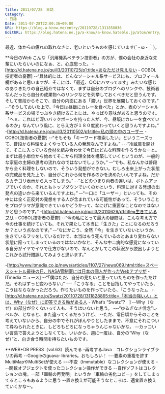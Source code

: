 ```yaml
---
Title: 2011/07/28　日誌
Category:
- 日誌
Date: 2011-07-28T22:00:36+09:00
URL: https://blog.a-know.me/entry/20110728/1311858036
EditURL: https://blog.hatena.ne.jp/a-know/a-know.hateblo.jp/atom/entry/12921228815727979530
---
```



最近、体からの疲れの取れなさに、老いというものを感じています(´・ω・｀)。


**今日のWeb
こんな「汎用機系ベテラン技術者」の方が、僕の会社の身近な先輩にいたらいいのになぁ、と、心底思った。
-[http://d.hatena.ne.jp/quill3/20110725/p1:title=あなただけ見えない - COBOL技術者の憂鬱]
--“具体的には、どんなソーシャル系サービスにも、プロフィール欄があると思いますが、そこには、「最近、○○にハマってます」みたいな感じのありきたりの自己紹介ではなくて、まずは自分のブログへのリンクや、技術者なんだったら自分の成果物へのリンクなどを列挙しておくべきだと思うんです。そして普段からそこで、自分の内面にある「濃い」世界を展開しておくのです。”
--“そうしておいた上で、「今日は昼飯にカレーを食べた」とか、表のソーシャル系サービスの場でつぶやき続けることには、やっぱり意味があると思うのです。「へぇ、これほど深いバックボーンを持った人が、今、昼飯にカレーを食べているのか」なんていう風に、とらえ方が１８０度変わっていくと思うんですよね。”
-[http://d.hatena.ne.jp/quill3/20110502/p1:title=私の頭の中のユーザー - COBOL技術者の憂鬱]
--“そもそも「キーワード検索したい」というニーズって、普段から料理をよくやっている人の発想なんですよね。”
---“冷蔵庫を開けて、そこに入っている食材を組み合わせて今日はどんな料理を作ろうかなーと。まずは最小単位から始めてそこから料理全体を構築していくというのが、一般的な家庭の主婦の思考の流れなのではないでしょうか。”
--“でも、私なんかは普段から全く料理をしないので、そういう発想ができない。むしろ出来上がった状態の完成品を見た上で、自分がこれから何を作るのかを決めたいんですよね。だからカテゴリ表示から入ってしまう。”
--“とどのつまり両者の違いは、ボトムアップでいくのか、それともトップダウンでいくのかという、料理に対する発想の出発点の違いから来ているんですよね。”
--“一口に「ユーザー」といっても、その中には全く正反対の発想をする人が含まれている可能性があって、そういうことをプログラマが意識できているかどうかって、なにげに重要なことなのではないかと思うのです。”
-[http://d.hatena.ne.jp/quill3/20110626/p1:title=生きているフリ - COBOL技術者の憂鬱]
--“今の私にとって最大の疑問は、こんな考え方で今の仕事を続けていても、それで果たして本当に「生きた」ことになるのだろうか？という点なのです。”
--“なにかこう、全然「今」を生きていないというか、生きているフリをしているだけで、本当はもう死んでいるのとあまり変わらない状態に陥ってしまっているのではないかなと、そんな中二病的な感覚になっている自分がイヤでイヤで仕方がないので、なんとかしてこの状況から脱出しようとこれから試行錯誤してみようと思います。”


-[http://www.itmedia.co.jp/news/articles/1107/27/news069.html:title=スペースシャトル最後の日、NASA管制室には日本の個人が作ったWebアプリが - ITmedia ニュース]
--“「僕はただ、自分の見たいと思っていたものを作っただけだ。それはずっと変わらない」”
---「こうなる」ことを目指してやっていたら、こうはならなかっただろう。作りたいものを作っていたら、「こうなった」。
-[http://d.hatena.ne.jp/Swatz/20110728/1311828895:title=「本当の強い人」とは、Why（なぜ）に即答できる軸がある人 - What’s ”Swatz”?　]
--Why（なぜ）の部分が全くないって人も、そうはいないと思う。
---“ゆるぎなき信念”レベルか、となると、また違ってくるだろうけど、
--ただ、常日頃からそのことを考えていないから、自分の中でそれがぼんやりとしたままで、不意にそれについて尋ねられたときに、しどろもどろになっちゃうんじゃないかな。
--カッコいい言葉で答えようとしなくても、いいから、週に一度は、自分の“Why（なぜ）”と、向き合う時間を持ちたいものです。



**WEB+DB PRESS（vol.63）読んでる
-再考するJava　コレクションライブラリの再考
--Googleのguava-libraries。おもしろい！
---要素の重複を許すMultiMapやMultiSetが使える
---不変（Immutable）なコレクションが使える
---関数オブジェクトを使ったコレクション操作ができる
--自作ソフトはコレクションの塊。一部「車輪の再発明」というか「車輪の劣化コピー」をしてしまってるところもあるように思う
--置き換えが可能そうなところは、適宜置き換えていくかな〜。


<script src="https://moshi-moshi.moshimo.works/moshimoshi/a_know_blog/20110728-1311858036?title=2011/07/28%E3%80%80%E6%97%A5%E8%AA%8C"></script>
